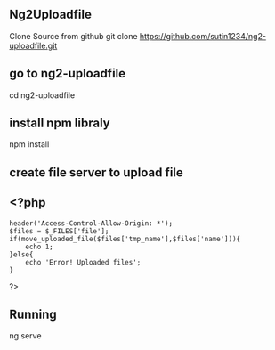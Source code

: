 ## Ng2Uploadfile
Clone Source from github
git clone https://github.com/sutin1234/ng2-uploadfile.git

## go to ng2-uploadfile
cd ng2-uploadfile

## install npm libraly
npm install

## create file server to upload file
## <?php
	header('Access-Control-Allow-Origin: *');
	$files = $_FILES['file'];
	if(move_uploaded_file($files['tmp_name'],$files['name'])){
		echo 1;
	}else{
		echo 'Error! Uploaded files';
	}
?>

## Running 
ng serve